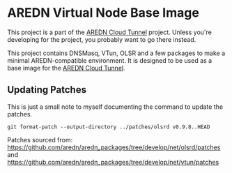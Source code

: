 # AREDN Virtual Node Base Image

This project is a part of the [AREDN Cloud Tunnel](https://github.com/USA-RedDragon/aredn-cloud-tunnel) project. Unless you're developing for the project, you probably want to go there instead.

This project contains DNSMasq, VTun, OLSR and a few packages to make a minimal AREDN-compatible environment. It is designed to be used as a base image for the [AREDN Cloud Tunnel](https://github.com/USA-RedDragon/aredn-cloud-tunnel).

## Updating Patches

This is just a small note to myself documenting the command to update the patches.

`git format-patch --output-directory ../patches/olsrd v0.9.8..HEAD`

Patches sourced from: <https://github.com/aredn/aredn_packages/tree/develop/net/olsrd/patches> and <https://github.com/aredn/aredn_packages/tree/develop/net/vtun/patches>
